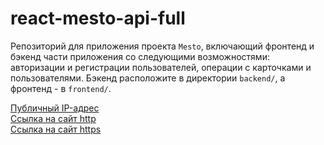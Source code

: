 # react-mesto-api-full
Репозиторий для приложения проекта `Mesto`, включающий фронтенд и бэкенд части приложения со следующими возможностями: авторизации и регистрации пользователей, операции с карточками и пользователями. Бэкенд расположите в директории `backend/`, а фронтенд - в `frontend/`. 
  
[Публичный IP-адрес](http://51.250.20.187/)  
[Ссылка на сайт http](http://mesto.tatianapavlova.nomoredomains.rocks/)  
[Ссылка на сайт https](https://mesto.tatianapavlova.nomoredomains.rocks/)  